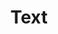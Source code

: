 ---
layout: component.njk
tags: 
    - lean_components_it
key: text-lean_it
title: Text
alternativetitle: Text
parent: basics-lean_it
image: mobile/overview/typography.webp
keywords: text, fliesstext, regeln, abkürzungen, format
order: 40
availablelanguages: 
    - de
    - en
---